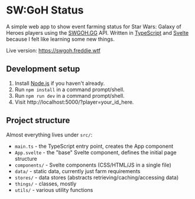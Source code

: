 # SW:GoH Status

A simple web app to show event farming status for Star Wars: Galaxy of Heroes players using the [SWGOH.GG](https://swgoh.gg) API. Written in [TypeScript](https://www.typescriptlang.org/) and [Svelte](https://svelte.dev)
because I felt like learning some new things.

Live version: https://swgoh.freddie.wtf

## Development setup

1. Install [Node.js](https://nodejs.org/en/) if you haven't already.
2. Run `npm install` in a command prompt/shell.
3. Run `npm run dev` in a command prompt/shell.
4. Visit http://localhost:5000/?player=your_id_here.

## Project structure

Almost everything lives under `src/`:

- `main.ts` - the TypeScript entry point, creates the App component
- `App.svelte` - the "base" Svelte component, defines the initial page structure
- `components/` - Svelte components (CSS/HTML/JS in a single file)
- `data/` - static data, currently just farm requirements
- `stores/` - data stores (abstracts retrieving/caching/accessing data)
- `things/` - classes, mostly
- `utils/` - various utility functions
